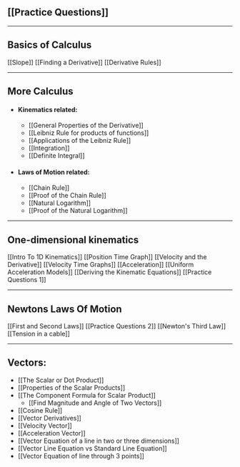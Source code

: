 ## [[Practice Questions]]
___
## Basics of Calculus
[[Slope]]
[[Finding a Derivative]]
[[Derivative Rules]]
___
## More Calculus
- #### Kinematics related:
	- [[General Properties of the Derivative]]
	- [[Leibniz Rule for products of functions]]
	- [[Applications of the Leibniz Rule]]
	- [[Integration]]
	- [[Definite Integral]]
- #### Laws of Motion related:
	- [[Chain Rule]]
	- [[Proof of the Chain Rule]]
	- [[Natural Logarithm]]
	- [[Proof of the Natural Logarithm]]

___
##  One-dimensional kinematics
[[Intro To 1D Kinematics]]
[[Position Time Graph]]
[[Velocity and the Derivative]]
[[Velocity Time Graphs]]
[[Acceleration]]
[[Uniform Acceleration Models]]
[[Deriving the Kinematic Equations]]
[[Practice Questions 1]]
___
## Newtons Laws Of Motion
[[First and Second Laws]]
[[Practice Questions 2]]
[[Newton's Third Law]]
[[Tension in a cable]]

___
## Vectors:
- [[The Scalar or Dot Product]]
- [[Properties of the Scalar Products]]
- [[The Component Formula for Scalar Product]]
	- [[Find Magnitude and Angle of Two Vectors]]
- [[Cosine Rule]]
- [[Vector Derivatives]]
- [[Velocity Vector]]
- [[Acceleration Vector]]
- [[Vector Equation of a line in two or three dimensions]]
- [[Vector Line Equation vs Standard Line Equation]]
- [[Vector Equation of line through 3 points]]